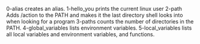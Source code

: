 0-alias creates an alias.
1-hello_you prints the current linux user
2-path Adds /action to the PATH and makes it the last directory shell looks into when looking for a program
3-paths counts the number of directories in the PATH.
4-global_variables lists environment variables.
5-local_variables  lists all local variables and environment variables, and functions.
